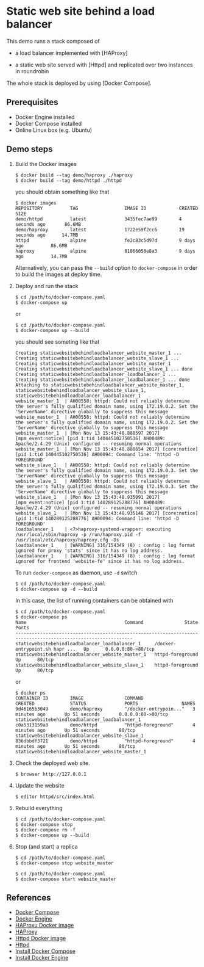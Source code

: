 # Static web site behind a load balancer

This demo runs a stack composed of

*   a load balancer implemented with [HAProxy]

*   a static web site served with [Httpd] and replicated over
    two instances in roundrobin

The whole stack is deployed by using [Docker Compose].

## Prerequisites

*   Docker Engine installed
*   Docker Compose installed
*   Online Linux box (e.g. Ubuntu)

## Demo steps

1.  Build the Docker images

        $ docker build --tag demo/haproxy ./haproxy
        $ docker build --tag demo/httpd ./httpd

    you should obtain something like that

        $ docker images
        REPOSITORY          TAG                 IMAGE ID            CREATED             SIZE
        demo/httpd          latest              3435fec7ae99        4 seconds ago       86.6MB
        demo/haproxy        latest              1722e59f2cc6        19 seconds ago      14.7MB
        httpd               alpine              fe2c83c5d97d        9 days ago          86.6MB
        haproxy             alpine              81866058e8a3        9 days ago          14.7MB

    Alternatively, you can pass the `--build` option to `docker-compose` in
    order to build the images at deploy time.

2.  Deploy and run the stack

        $ cd /path/to/docker-compose.yaml
        $ docker-compose up

    or

        $ cd /path/to/docker-compose.yaml
        $ docker-compose up --build

    you should see someting like that

        Creating staticwebsitebehindloadbalancer_website_master_1 ... 
        Creating staticwebsitebehindloadbalancer_website_slave_1 ... 
        Creating staticwebsitebehindloadbalancer_website_master_1
        Creating staticwebsitebehindloadbalancer_website_slave_1 ... done
        Creating staticwebsitebehindloadbalancer_loadbalancer_1 ... 
        Creating staticwebsitebehindloadbalancer_loadbalancer_1 ... done
        Attaching to staticwebsitebehindloadbalancer_website_master_1, staticwebsitebehindloadbalancer_website_slave_1, staticwebsitebehindloadbalancer_loadbalancer_1
        website_master_1  | AH00558: httpd: Could not reliably determine the server's fully qualified domain name, using 172.19.0.2. Set the 'ServerName' directive globally to suppress this message
        website_master_1  | AH00558: httpd: Could not reliably determine the server's fully qualified domain name, using 172.19.0.2. Set the 'ServerName' directive globally to suppress this message
        website_master_1  | [Mon Nov 13 15:43:48.888597 2017] [mpm_event:notice] [pid 1:tid 140445102750536] AH00489: Apache/2.4.29 (Unix) configured -- resuming normal operations
        website_master_1  | [Mon Nov 13 15:43:48.888654 2017] [core:notice] [pid 1:tid 140445102750536] AH00094: Command line: 'httpd -D FOREGROUND'
        website_slave_1   | AH00558: httpd: Could not reliably determine the server's fully qualified domain name, using 172.19.0.3. Set the 'ServerName' directive globally to suppress this message
        website_slave_1   | AH00558: httpd: Could not reliably determine the server's fully qualified domain name, using 172.19.0.3. Set the 'ServerName' directive globally to suppress this message
        website_slave_1   | [Mon Nov 13 15:43:48.935091 2017] [mpm_event:notice] [pid 1:tid 140289125288776] AH00489: Apache/2.4.29 (Unix) configured -- resuming normal operations
        website_slave_1   | [Mon Nov 13 15:43:48.935146 2017] [core:notice] [pid 1:tid 140289125288776] AH00094: Command line: 'httpd -D FOREGROUND'
        loadbalancer_1    | <7>haproxy-systemd-wrapper: executing /usr/local/sbin/haproxy -p /run/haproxy.pid -f /usr/local/etc/haproxy/haproxy.cfg -Ds 
        loadbalancer_1    | [WARNING] 316/154349 (8) : config : log format ignored for proxy 'stats' since it has no log address.
        loadbalancer_1    | [WARNING] 316/154349 (8) : config : log format ignored for frontend 'website-fe' since it has no log address.

    To run `docker-compose` as daemon, use `-d` switch
        
        $ cd /path/to/docker-compose.yaml
        $ docker-compose up -d --build

    In this case, the list of running containers can be obtained with

        $ cd /path/to/docker-compose.yaml
        $ docker-compose ps
        Name                                    Command               State         Ports       
        --------------------------------------------------------------------------------------------------------------
        staticwebsitebehindloadbalancer_loadbalancer_1     /docker-entrypoint.sh hapr ...   Up      0.0.0.0:80->80/tcp
        staticwebsitebehindloadbalancer_website_master_1   httpd-foreground                 Up      80/tcp            
        staticwebsitebehindloadbalancer_website_slave_1    httpd-foreground                 Up      80/tcp

    or

        $ docker ps
        CONTAINER ID        IMAGE               COMMAND                  CREATED             STATUS              PORTS                NAMES
        9d46165b3049        demo/haproxy        "/docker-entrypoin..."   3 minutes ago       Up 51 seconds       0.0.0.0:80->80/tcp   staticwebsitebehindloadbalancer_loadbalancer_1
        c0a5313159a3        demo/httpd          "httpd-foreground"       4 minutes ago       Up 51 seconds       80/tcp               staticwebsitebehindloadbalancer_website_slave_1
        836dbbdf3721        demo/httpd          "httpd-foreground"       4 minutes ago       Up 51 seconds       80/tcp               staticwebsitebehindloadbalancer_website_master_1

3.  Check the deployed web site.

        $ browser http://127.0.0.1

4.  Update the website

        $ editor httpd/src/index.html

5.  Rebuild everything

        $ cd /path/to/docker-compose.yaml
        $ docker-compose stop
        $ docker-compose rm -f
        $ docker-compose up --build

6.  Stop (and start) a replica
        
        $ cd /path/to/docker-compose.yaml
        $ docker-compose stop website_master
        
        $ cd /path/to/docker-compose.yaml
        $ docker-compose start website_master

## References

*   [Docker Compose](https://docs.docker.com/compose)
*   [Docker Engine](https://docs.docker.com/engine)
*   [HAProxu Docker image](https://hub.docker.com/_/haproxy)
*   [HAProxy](http://www.haproxy.org)
*   [Httpd Docker image](https://hub.docker.com/_/httpd)
*   [Httpd](https://httpd.apache.org/docs/2.4/programs/httpd.html)
*   [Install Docker Compose](https://docs.docker.com/compose/install)
*   [Install Docker Engine](https://docs.docker.com/engine/installation)
